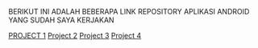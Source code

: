 BERIKUT INI ADALAH BEBERAPA LINK REPOSITORY APLIKASI ANDROID YANG SUDAH SAYA KERJAKAN

[PROJECT 1](https://github.com/jeffrysusilo/5_AndroidCompose_JeffrySusilo_Fork)
[Project 2](https://github.com/jeffrysusilo/4_AndroidIntermediate_JeffrySusilo_Fork)
[Project 3](https://github.com/jeffrysusilo/3_AndroidFundamental_JeffrySusilo_Fork)
[Project 4](https://github.com/jeffrysusilo/2_AndroidBeginner_JeffrySusilo_Fork)
